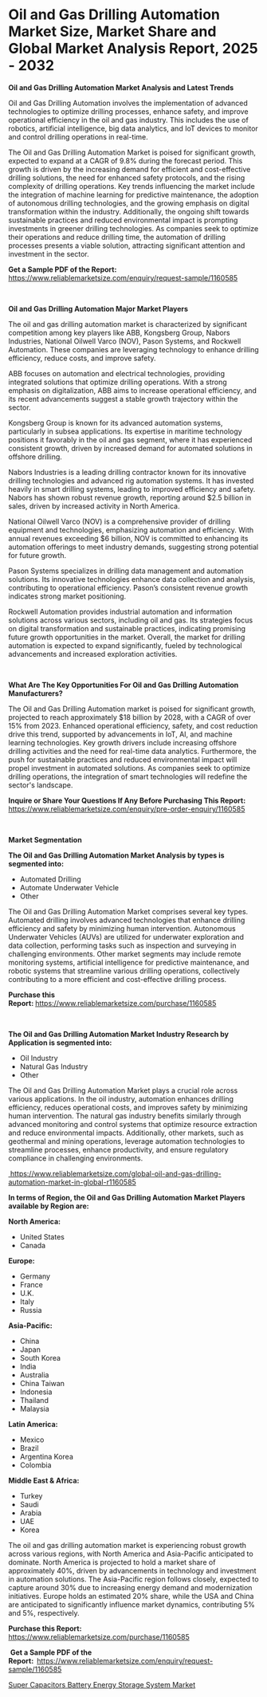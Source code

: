 <p><h1>Oil and Gas Drilling Automation Market Size, Market Share and Global Market Analysis Report, 2025 - 2032</h1></p><p><strong>Oil and Gas Drilling Automation Market Analysis and Latest Trends</strong></p>
<p><p>Oil and Gas Drilling Automation involves the implementation of advanced technologies to optimize drilling processes, enhance safety, and improve operational efficiency in the oil and gas industry. This includes the use of robotics, artificial intelligence, big data analytics, and IoT devices to monitor and control drilling operations in real-time. </p><p>The Oil and Gas Drilling Automation Market is poised for significant growth, expected to expand at a CAGR of 9.8% during the forecast period. This growth is driven by the increasing demand for efficient and cost-effective drilling solutions, the need for enhanced safety protocols, and the rising complexity of drilling operations. Key trends influencing the market include the integration of machine learning for predictive maintenance, the adoption of autonomous drilling technologies, and the growing emphasis on digital transformation within the industry. Additionally, the ongoing shift towards sustainable practices and reduced environmental impact is prompting investments in greener drilling technologies. As companies seek to optimize their operations and reduce drilling time, the automation of drilling processes presents a viable solution, attracting significant attention and investment in the sector.</p></p>
<p><strong>Get a Sample PDF of the Report:&nbsp;</strong> <a href="https://www.reliablemarketsize.com/enquiry/request-sample/1160585?utm_campaign=3108&utm_medium=2&utm_source=Github&utm_content=ia&utm_term=22032025&utm_id=oil-and-gas-drilling-automation">https://www.reliablemarketsize.com/enquiry/request-sample/1160585</a></p>
<p>&nbsp;</p>
<p><strong>Oil and Gas Drilling Automation Major Market Players</strong></p>
<p><p>The oil and gas drilling automation market is characterized by significant competition among key players like ABB, Kongsberg Group, Nabors Industries, National Oilwell Varco (NOV), Pason Systems, and Rockwell Automation. These companies are leveraging technology to enhance drilling efficiency, reduce costs, and improve safety.</p><p>ABB focuses on automation and electrical technologies, providing integrated solutions that optimize drilling operations. With a strong emphasis on digitalization, ABB aims to increase operational efficiency, and its recent advancements suggest a stable growth trajectory within the sector.</p><p>Kongsberg Group is known for its advanced automation systems, particularly in subsea applications. Its expertise in maritime technology positions it favorably in the oil and gas segment, where it has experienced consistent growth, driven by increased demand for automated solutions in offshore drilling.</p><p>Nabors Industries is a leading drilling contractor known for its innovative drilling technologies and advanced rig automation systems. It has invested heavily in smart drilling systems, leading to improved efficiency and safety. Nabors has shown robust revenue growth, reporting around $2.5 billion in sales, driven by increased activity in North America.</p><p>National Oilwell Varco (NOV) is a comprehensive provider of drilling equipment and technologies, emphasizing automation and efficiency. With annual revenues exceeding $6 billion, NOV is committed to enhancing its automation offerings to meet industry demands, suggesting strong potential for future growth.</p><p>Pason Systems specializes in drilling data management and automation solutions. Its innovative technologies enhance data collection and analysis, contributing to operational efficiency. Pason’s consistent revenue growth indicates strong market positioning.</p><p>Rockwell Automation provides industrial automation and information solutions across various sectors, including oil and gas. Its strategies focus on digital transformation and sustainable practices, indicating promising future growth opportunities in the market. Overall, the market for drilling automation is expected to expand significantly, fueled by technological advancements and increased exploration activities.</p></p>
<p>&nbsp;</p>
<p><strong>What Are The Key Opportunities For Oil and Gas Drilling Automation Manufacturers?</strong></p>
<p><p>The Oil and Gas Drilling Automation market is poised for significant growth, projected to reach approximately $18 billion by 2028, with a CAGR of over 15% from 2023. Enhanced operational efficiency, safety, and cost reduction drive this trend, supported by advancements in IoT, AI, and machine learning technologies. Key growth drivers include increasing offshore drilling activities and the need for real-time data analytics. Furthermore, the push for sustainable practices and reduced environmental impact will propel investment in automated solutions. As companies seek to optimize drilling operations, the integration of smart technologies will redefine the sector's landscape.</p></p>
<p><strong>Inquire or Share Your Questions If Any Before Purchasing This Report:</strong> <a href="https://www.reliablemarketsize.com/enquiry/pre-order-enquiry/1160585?utm_campaign=3108&utm_medium=2&utm_source=Github&utm_content=ia&utm_term=22032025&utm_id=oil-and-gas-drilling-automation">https://www.reliablemarketsize.com/enquiry/pre-order-enquiry/1160585</a></p>
<p>&nbsp;</p>
<p><strong>Market Segmentation</strong></p>
<p><strong>The Oil and Gas Drilling Automation Market Analysis by types is segmented into:</strong></p>
<p><ul><li>Automated Drilling</li><li>Automate Underwater Vehicle</li><li>Other</li></ul></p>
<p><p>The Oil and Gas Drilling Automation Market comprises several key types. Automated drilling involves advanced technologies that enhance drilling efficiency and safety by minimizing human intervention. Autonomous Underwater Vehicles (AUVs) are utilized for underwater exploration and data collection, performing tasks such as inspection and surveying in challenging environments. Other market segments may include remote monitoring systems, artificial intelligence for predictive maintenance, and robotic systems that streamline various drilling operations, collectively contributing to a more efficient and cost-effective drilling process.</p></p>
<p><strong>Purchase this Report:&nbsp;</strong><a href="https://www.reliablemarketsize.com/purchase/1160585?utm_campaign=3108&utm_medium=2&utm_source=Github&utm_content=ia&utm_term=22032025&utm_id=oil-and-gas-drilling-automation">https://www.reliablemarketsize.com/purchase/1160585</a></p>
<p>&nbsp;</p>
<p><strong>The Oil and Gas Drilling Automation Market Industry Research by Application is segmented into:</strong></p>
<p><ul><li>Oil Industry</li><li>Natural Gas Industry</li><li>Other</li></ul></p>
<p><p>The Oil and Gas Drilling Automation Market plays a crucial role across various applications. In the oil industry, automation enhances drilling efficiency, reduces operational costs, and improves safety by minimizing human intervention. The natural gas industry benefits similarly through advanced monitoring and control systems that optimize resource extraction and reduce environmental impacts. Additionally, other markets, such as geothermal and mining operations, leverage automation technologies to streamline processes, enhance productivity, and ensure regulatory compliance in challenging environments.</p></p>
<p><a href="https://www.reliablemarketsize.com/global-oil-and-gas-drilling-automation-market-in-global-r1160585?utm_campaign=3108&utm_medium=2&utm_source=Github&utm_content=ia&utm_term=22032025&utm_id=oil-and-gas-drilling-automation">&nbsp;https://www.reliablemarketsize.com/global-oil-and-gas-drilling-automation-market-in-global-r1160585</a></p>
<p><strong>In terms of Region, the Oil and Gas Drilling Automation Market Players available by Region are:</strong></p>
<p>
    <p> <strong> North America: </strong>
        <ul>
            <li>United States</li>
            <li>Canada</li>
        </ul>
        </p> 
    <p> <strong> Europe: </strong>
        <ul>
            <li>Germany</li>
            <li>France</li>
            <li>U.K.</li>
            <li>Italy</li>
            <li>Russia</li>
        </ul>
        </p> 
    <p> <strong> Asia-Pacific: </strong>
        <ul>
            <li>China</li>
            <li>Japan</li>
            <li>South Korea</li>
            <li>India</li>
            <li>Australia</li>
            <li>China Taiwan</li>
            <li>Indonesia</li>
            <li>Thailand</li>
            <li>Malaysia</li>
        </ul>
        </p> 
    <p> <strong> Latin America: </strong>
        <ul>
            <li>Mexico</li>
            <li>Brazil</li>
            <li>Argentina Korea</li>
            <li>Colombia</li>
        </ul>
        </p> 
    <p> <strong> Middle East & Africa: </strong>
        <ul>
            <li>Turkey</li>
            <li>Saudi</li>
            <li>Arabia</li>
            <li>UAE</li>
            <li>Korea</li>
        </ul>
    </p>
    </p>
<p><p>The oil and gas drilling automation market is experiencing robust growth across various regions, with North America and Asia-Pacific anticipated to dominate. North America is projected to hold a market share of approximately 40%, driven by advancements in technology and investment in automation solutions. The Asia-Pacific region follows closely, expected to capture around 30% due to increasing energy demand and modernization initiatives. Europe holds an estimated 20% share, while the USA and China are anticipated to significantly influence market dynamics, contributing 5% and 5%, respectively.</p></p>
<p><strong>Purchase this Report: </strong><a href="https://www.reliablemarketsize.com/purchase/1160585?utm_campaign=3108&utm_medium=2&utm_source=Github&utm_content=ia&utm_term=22032025&utm_id=oil-and-gas-drilling-automation">https://www.reliablemarketsize.com/purchase/1160585</a></p>
<p>&nbsp;<strong>Get a Sample PDF of the Report:&nbsp;&nbsp;</strong><a href="https://www.reliablemarketsize.com/enquiry/request-sample/1160585?utm_campaign=3108&utm_medium=2&utm_source=Github&utm_content=ia&utm_term=22032025&utm_id=oil-and-gas-drilling-automation">https://www.reliablemarketsize.com/enquiry/request-sample/1160585</a></p>
<p><strong></strong></p>
<p><p><a href="https://github.com/xalatieusope/Market-Research-Report-List-1/blob/main/super-capacitors-battery-energy-storage-system-market.md?utm_campaign=3108&utm_medium=2&utm_source=Github&utm_content=ia&utm_term=22032025&utm_id=oil-and-gas-drilling-automation">Super Capacitors Battery Energy Storage System Market</a></p></p>